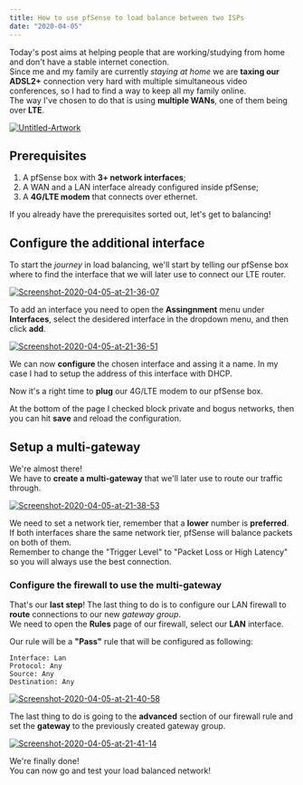 ```yaml
---
title: How to use pfSense to load balance between two ISPs
date: "2020-04-05"
---
```


Today's post aims at helping people that are working/studying from home and don't have a stable internet conection.  
Since me and my family are currently _staying at home_ we are **taxing our ADSL2+** connection very hard with multiple simultaneous video conferences, so I had to find a way to keep all my family online.  
The way I've chosen to do that is using **multiple WANs**, one of them being over **LTE**.

<a href="https://ibb.co/DWQNfqz"><img src="https://i.ibb.co/LR1MdGY/Untitled-Artwork.png" alt="Untitled-Artwork" border="0"/></a>

## Prerequisites

1. A pfSense box with **3+ network interfaces**;
2. A WAN and a LAN interface already configured inside pfSense;
3. A **4G/LTE modem** that connects over ethernet.

If you already have the prerequisites sorted out, let's get to balancing!

## Configure the additional interface

To start the _journey_ in load balancing, we'll start by telling our pfSense box where to find the interface that we will later use to connect our LTE router.

<a href="https://ibb.co/5TcLbHh"><img src="https://i.ibb.co/tBCDVrp/Screenshot-2020-04-05-at-21-36-07.png" alt="Screenshot-2020-04-05-at-21-36-07" border="0"/></a>

To add an interface you need to open the **Assingnment** menu under **Interfaces**, select the desidered interface in the dropdown menu, and then click **add**.

<a href="https://ibb.co/rt33d3Z"><img src="https://i.ibb.co/wL77c7K/Screenshot-2020-04-05-at-21-36-51.png" alt="Screenshot-2020-04-05-at-21-36-51" border="0"/></a>

We can now **configure** the chosen interface and assing it a name. In my case I had to setup the address of this interface with DHCP.

Now it's a right time to **plug** our 4G/LTE modem to our pfSense box.

At the bottom of the page I checked block private and bogus networks, then you can hit **save** and reload the configuration.

## Setup a multi-gateway

We're almost there!  
We have to **create a multi-gateway** that we'll later use to route our traffic through.

<a href="https://ibb.co/0VXCMSH"><img src="https://i.ibb.co/yBR6y1H/Screenshot-2020-04-05-at-21-38-53.png" alt="Screenshot-2020-04-05-at-21-38-53" border="0"/></a>

We need to set a network tier, remember that a **lower** number is **preferred**.  
If both interfaces share the same network tier, pfSense will balance packets on both of them.  
Remember to change the "Trigger Level" to "Packet Loss or High Latency" so you will always use the best connection.

### Configure the firewall to use the multi-gateway

That's our **last step**!
The last thing to do is to configure our LAN firewall to **route** connections to our new _gateway group_.  
We need to open the **Rules** page of our firewall, select our **LAN** interface.

Our rule will be a **"Pass"** rule that will be configured as following:

```
Interface: Lan
Protocol: Any
Source: Any
Destination: Any
```

<a href="https://ibb.co/fdqV7kv"><img src="https://i.ibb.co/4RKwx8d/Screenshot-2020-04-05-at-21-40-58.png" alt="Screenshot-2020-04-05-at-21-40-58" border="0"/></a>

The last thing to do is going to the **advanced** section of our firewall rule and set the **gateway** to the previously created gateway group.

<a href="https://ibb.co/Jy7SPvd"><img src="https://i.ibb.co/Hxz9Qt2/Screenshot-2020-04-05-at-21-41-14.png" alt="Screenshot-2020-04-05-at-21-41-14" border="0"/></a>

We're finally done!  
You can now go and test your load balanced network!
